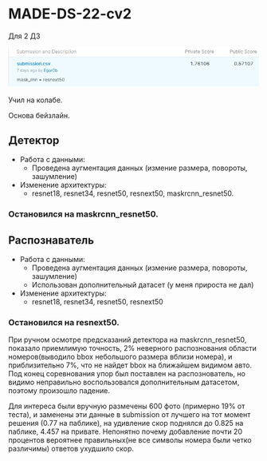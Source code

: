 # MADE-DS-22-cv2
Для 2 ДЗ

![](score.png)

Учил на колабе.

Основа бейзлайн.

## Детектор

* Работа с данными:
    * Проведена аугментация данных (измение размера, повороты, зашумление)
* Изменение архитектуры:
    * resnet18, resnet34, resnet50, resnext50, maskrcnn_resnet50.
    
### Остановился на maskrcnn_resnet50.
    
## Распознаватель

* Работа с данными:
    * Проведена аугментация данных (измение размера, повороты, зашумление)
    * Использован дополнительный датасет (у меня прироста не дал)
* Изменение архитектуры:
    * resnet18, resnet34, resnet50, resnext50
    
### Остановился на resnext50.

При ручном осмотре предсказаний детектора на maskrcnn_resnet50, показало приемлимую точность, 2% неверного распознования области номеров(выводило bbox небольшого размера вблизи номера), и приблизительно 7%, что не найдет bbox на ближайшем видимом авто.
Под конец соревнования упор был поставлен на распознователь, но видимо неправильно воспользовался дополнительным датасетом, поэтому произошло падение.

Для интереса были вручную размечены 600 фото (примерно 19% от теста), и заменены эти данные в submission от лучшего на тот момент решения (0.77 на паблике), на удивление скор поднялся до 0.825 на паблике, 4.457 на привате. Непонятно почему добавление почти 20 процентов вероятнее правильных(не все символы номера были четко различимы) ответов ухудшило скор.
